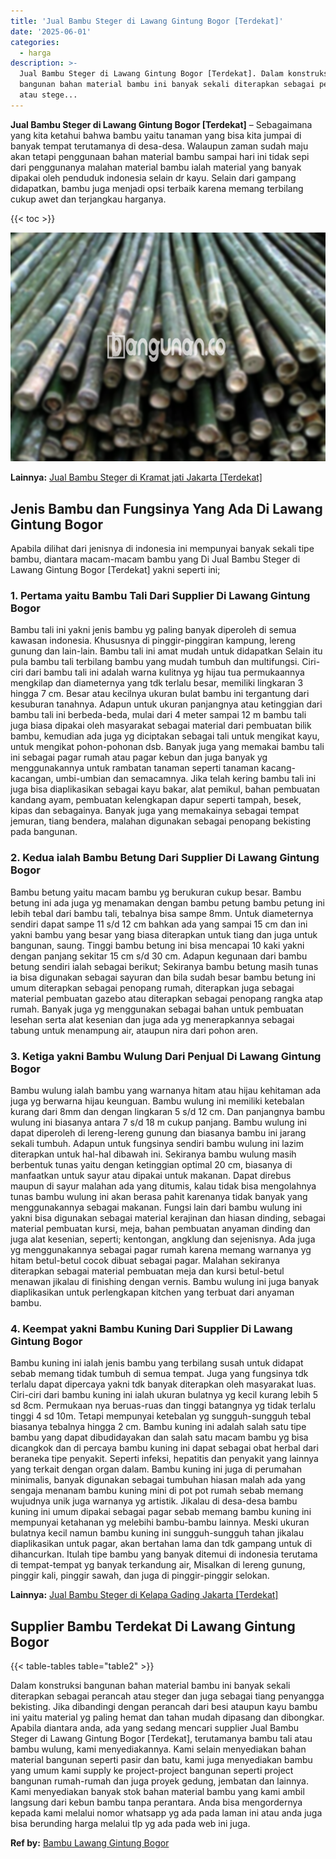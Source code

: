 ```yaml
---
title: 'Jual Bambu Steger di Lawang Gintung Bogor [Terdekat]'
date: '2025-06-01'
categories:
  - harga
description: >-
  Jual Bambu Steger di Lawang Gintung Bogor [Terdekat]. Dalam konstruksi
  bangunan bahan material bambu ini banyak sekali diterapkan sebagai perancah
  atau stege...
---
```


**Jual Bambu Steger di Lawang Gintung Bogor \[Terdekat\]** – Sebagaimana yang kita ketahui bahwa bambu yaitu tanaman yang bisa kita jumpai di banyak tempat terutamanya di desa-desa. Walaupun zaman sudah maju akan tetapi penggunaan bahan material bambu sampai hari ini tidak sepi dari penggunanya malahan material bambu ialah material yang banyak dipakai oleh penduduk indonesia selain dr kayu. Selain dari gampang didapatkan, bambu juga menjadi opsi terbaik karena memang terbilang cukup awet dan terjangkau harganya.

{{< toc >}}

![Jual Bambu Steger di Lawang Gintung Bogor [Terdekat]](/images/jual-bambu-tali-01.png)

**Lainnya:** [Jual Bambu Steger di Kramat jati Jakarta \[Terdekat\]](https://bambu.bangunan.co/jual-bambu-steger-di-kramat-jati-jakarta-terdekat/)

## Jenis Bambu dan Fungsinya Yang Ada Di Lawang Gintung Bogor

Apabila dilihat dari jenisnya di indonesia ini mempunyai banyak sekali tipe bambu, diantara macam-macam bambu yang Di Jual Bambu Steger di Lawang Gintung Bogor \[Terdekat\] yakni seperti ini;

### 1\. Pertama yaitu Bambu Tali Dari Supplier Di Lawang Gintung Bogor

Bambu tali ini yakni jenis bambu yg paling banyak diperoleh di semua kawasan indonesia. Khususnya di pinggir-pinggiran kampung, lereng gunung dan lain-lain. Bambu tali ini amat mudah untuk didapatkan Selain itu pula bambu tali terbilang bambu yang mudah tumbuh dan multifungsi. Ciri-ciri dari bambu tali ini adalah warna kulitnya yg hijau tua permukaannya mengkilap dan diameternya yang tdk terlalu besar, memiliki lingkaran 3 hingga 7 cm. Besar atau kecilnya ukuran bulat bambu ini tergantung dari kesuburan tanahnya. Adapun untuk ukuran panjangnya atau ketinggian dari bambu tali ini berbeda-beda, mulai dari 4 meter sampai 12 m bambu tali juga biasa dipakai oleh masyarakat sebagai material dari pembuatan bilik bambu, kemudian ada juga yg diciptakan sebagai tali untuk mengikat kayu, untuk mengikat pohon-pohonan dsb. Banyak juga yang memakai bambu tali ini sebagai pagar rumah atau pagar kebun dan juga banyak yg menggunakannya untuk rambatan tanaman seperti tanaman kacang-kacangan, umbi-umbian dan semacamnya. Jika telah kering bambu tali ini juga bisa diaplikasikan sebagai kayu bakar, alat pemikul, bahan pembuatan kandang ayam, pembuatan kelengkapan dapur seperti tampah, besek, kipas dan sebagainya. Banyak juga yang memakainya sebagai tempat jemuran, tiang bendera, malahan digunakan sebagai penopang bekisting pada bangunan.

### 2\. Kedua ialah Bambu Betung Dari Supplier Di Lawang Gintung Bogor

Bambu betung yaitu macam bambu yg berukuran cukup besar. Bambu betung ini ada juga yg menamakan dengan bambu petung bambu petung ini lebih tebal dari bambu tali, tebalnya bisa sampe 8mm. Untuk diameternya sendiri dapat sampe 11 s/d 12 cm bahkan ada yang sampai 15 cm dan ini yakni bambu yang besar yang biasa diterapkan untuk tiang dan juga untuk bangunan, saung. Tinggi bambu betung ini bisa mencapai 10 kaki yakni dengan panjang sekitar 15 cm s/d 30 cm. Adapun kegunaan dari bambu betung sendiri ialah sebagai berikut; Sekiranya bambu betung masih tunas ia bisa digunakan sebagai sayuran dan bila sudah besar bambu betung ini umum diterapkan sebagai penopang rumah, diterapkan juga sebagai material pembuatan gazebo atau diterapkan sebagai penopang rangka atap rumah. Banyak juga yg menggunakan sebagai bahan untuk pembuatan lesehan serta alat kesenian dan juga ada yg menerapkannya sebagai tabung untuk menampung air, ataupun nira dari pohon aren.

### 3\. Ketiga yakni Bambu Wulung Dari Penjual Di Lawang Gintung Bogor

Bambu wulung ialah bambu yang warnanya hitam atau hijau kehitaman ada juga yg berwarna hijau keunguan. Bambu wulung ini memiliki ketebalan kurang dari 8mm dan dengan lingkaran 5 s/d 12 cm. Dan panjangnya bambu wulung ini biasanya antara 7 s/d 18 m cukup panjang. Bambu wulung ini dapat diperoleh di lereng-lereng gunung dan biasanya bambu ini jarang sekali tumbuh. Adapun untuk fungsinya sendiri bambu wulung ini lazim diterapkan untuk hal-hal dibawah ini. Sekiranya bambu wulung masih berbentuk tunas yaitu dengan ketinggian optimal 20 cm, biasanya di manfaatkan untuk sayur atau dipakai untuk makanan. Dapat direbus maupun di sayur malahan ada yang ditumis, kalau tidak bisa mengolahnya tunas bambu wulung ini akan berasa pahit karenanya tidak banyak yang menggunakannya sebagai makanan. Fungsi lain dari bambu wulung ini yakni bisa digunakan sebagai material kerajinan dan hiasan dinding, sebagai material pembuatan kursi, meja, bahan pembuatan anyaman dinding dan juga alat kesenian, seperti; kentongan, angklung dan sejenisnya. Ada juga yg menggunakannya sebagai pagar rumah karena memang warnanya yg hitam betul-betul cocok dibuat sebagai pagar. Malahan sekiranya diterapkan sebagai material pembuatan meja dan kursi betul-betul menawan jikalau di finishing dengan vernis. Bambu wulung ini juga banyak diaplikasikan untuk perlengkapan kitchen yang terbuat dari anyaman bambu.

### 4\. Keempat yakni Bambu Kuning Dari Supplier Di Lawang Gintung Bogor

Bambu kuning ini ialah jenis bambu yang terbilang susah untuk didapat sebab memang tidak tumbuh di semua tempat. Juga yang fungsinya tdk terlalu dapat dipercaya yakni tdk banyak diterapkan oleh masyarakat luas. Ciri-ciri dari bambu kuning ini ialah ukuran bulatnya yg kecil kurang lebih 5 sd 8cm. Permukaan nya beruas-ruas dan tinggi batangnya yg tidak terlalu tinggi 4 sd 10m. Tetapi mempunyai ketebalan yg sungguh-sungguh tebal biasanya tebalnya hingga 2 cm. Bambu kuning ini adalah salah satu tipe bambu yang dapat dibudidayakan dan salah satu macam bambu yg bisa dicangkok dan di percaya bambu kuning ini dapat sebagai obat herbal dari beraneka tipe penyakit. Seperti infeksi, hepatitis dan penyakit yang lainnya yang terkait dengan organ dalam. Bambu kuning ini juga di perumahan minimalis, banyak digunakan sebagai tumbuhan hiasan malah ada yang sengaja menanam bambu kuning mini di pot pot rumah sebab memang wujudnya unik juga warnanya yg artistik. Jikalau di desa-desa bambu kuning ini umum dipakai sebagai pagar sebab memang bambu kuning ini mempunyai ketahanan yg melebihi bambu-bambu lainnya. Meski ukuran bulatnya kecil namun bambu kuning ini sungguh-sungguh tahan jikalau diaplikasikan untuk pagar, akan bertahan lama dan tdk gampang untuk di dihancurkan. Itulah tipe bambu yang banyak ditemui di indonesia terutama di tempat-tempat yg banyak terkandung air, Misalkan di lereng gunung, pinggir kali, pinggir sawah, dan juga di pinggir-pinggir selokan.

**Lainnya:** [Jual Bambu Steger di Kelapa Gading Jakarta \[Terdekat\]](https://bambu.bangunan.co/jual-bambu-steger-di-kelapa-gading-jakarta-terdekat/)

## Supplier Bambu Terdekat Di Lawang Gintung Bogor

{{< table-tables table="table2" >}}

Dalam konstruksi bangunan bahan material bambu ini banyak sekali diterapkan sebagai perancah atau steger dan juga sebagai tiang penyangga bekisting. Jika dibandingi dengan perancah dari besi ataupun kayu bambu ini yaitu material yg paling hemat dan tahan mudah dipasang dan dibongkar. Apabila diantara anda, ada yang sedang mencari supplier Jual Bambu Steger di Lawang Gintung Bogor \[Terdekat\], terutamanya bambu tali atau bambu wulung, kami menyediakannya. Kami selain menyediakan bahan material bangunan seperti pasir dan batu, kami juga menyediakan bambu yang umum kami supply ke project-project bangunan seperti project bangunan rumah-rumah dan juga proyek gedung, jembatan dan lainnya. Kami menyediakan banyak stok bahan material bambu yang kami ambil langsung dari kebun bambu tanpa perantara. Anda bisa mengordernya kepada kami melalui nomor whatsapp yg ada pada laman ini atau anda juga bisa berunding harga melalui tlp yg ada pada web ini juga.

**Ref by:** [Bambu Lawang Gintung Bogor](https://id.wikipedia.org/wiki/Bambu)
